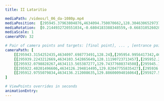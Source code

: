 ```yaml
---
title: II Lataritio

mediaPath: /videos/l_06_da-1080p.mp4
mediaPosition:  [295945.37963804876,4634094.750070662,128.30463065297377]
mediaRotation:  [0.2144932720551034,-0.6804183388348559,-0.6683105260287648,0.21067643726688132]
mediaScale: 1
cameraFOV: 32

# Pair of camera points and targets: [final point], ... , [entrance point]
cameraPath: [
    [[295943.3154252435,4634097.698773491,128.24],[295954.9956417342,4634081.01372662,128.60570842732068]],
    [[295939.2243212669,4634103.542865649,128.11190723713457],[295952.20233959076,4634085.003924681,128.51824993417173]],
    [[295932.0798828267,4634113.565387277,129.74377608374508],[295945.1776379302,4634095.106691979,129.6352157781097]],
    [[295922.40201496606,4634126.294814495,129.82047755835427],[295936.1534809703,4634108.317834672,129.7119172527189]],
    [[295912.9755079834,4634136.212008635,129.88600094016064],[295927.577342914,4634118.918627313,129.77744063452528]]
]

# ViewPoints overrides in seconds
animationEntry:
---
```

